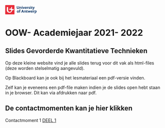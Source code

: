 <img src="UA-eng-hor-1-RGB.jpg" width="20%"/>

# OOW- Academiejaar 2021- 2022

## Slides Gevorderde Kwantitatieve Technieken

Op deze kleine website vind je alle slides terug voor dit vak als html-files (deze worden stelselmatig aangevuld).

Op Blackboard kan je ook bij het lesmateriaal een pdf-versie vinden.

Zelf kan je eveneens een pdf-file maken indien je de slides open hebt staan in je browser. Dit kan via afdrukken naar pdf.

## De contactmomenten kan je hier klikken

Contactmoment 1 [DEEL 1](C1/C1_Deel1.html)
